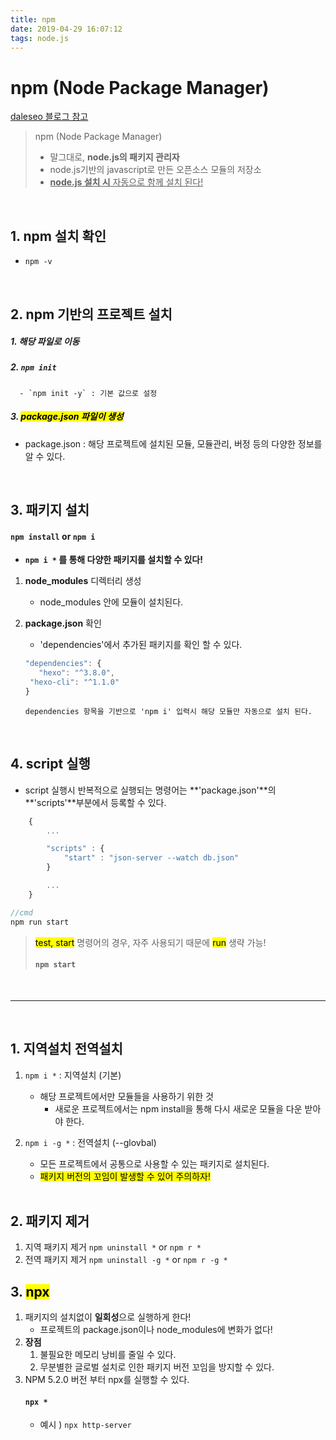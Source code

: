 ```yaml
---
title: npm
date: 2019-04-29 16:07:12
tags: node.js
---
```


# npm (Node Package Manager)

[daleseo 블로그 참고](http://www.daleseo.com/js-npm-cli/)

> npm (Node Package Manager)
>
> - 말그대로, **node.js의 패키지 관리자**
> - node.js기반의 javascript로 만든 오픈소스 모듈의 저장소
> - <u>**node.js 설치 시** 자동으로 함께 설치 된다!</u>

<br>

## 1. npm 설치 확인

- `npm -v`

<br>

## 2. npm 기반의 프로젝트 설치

##### 1. 해당 파일로 이동

##### 2. `npm init`

      - `npm init -y` : 기본 값으로 설정

##### 3. <mark>**package.json** 파일이 생성</mark>

- package.json : 해당 프로젝트에 설치된 모듈, 모듈관리, 버정 등의 다양한 정보를 알 수 있다.

<br>

## 3. 패키지 설치

#### `npm install` or `npm i`

- **`npm i *` 를 통해 다양한 패키지를 설치할 수 있다!**

1. **node_modules** 디렉터리 생성
   - node_modules 안에 모듈이 설치된다.
2. **package.json** 확인

   - 'dependencies'에서 추가된 패키지를 확인 할 수 있다.

   ```js
   "dependencies": {
      "hexo": "^3.8.0",
    "hexo-cli": "^1.1.0"
   }
   ```

   `dependencies 항목을 기반으로 'npm i' 입력시 해당 모듈만 자동으로 설치 된다.`

<br>

## 4. script 실행

- script 실행시 반복적으로 실행되는 명령어는 **'package.json'**의 **'scripts'**부분에서 등록할 수 있다.

```js
    {
        ...

        "scripts" : {
            "start" : "json-server --watch db.json"
        }

        ...
    }
```

```js
//cmd
npm run start
```

> <mark>test, start</mark> 명령어의 경우, 자주 사용되기 때문에 <mark>run</mark> 생략 가능!
>
> #### `npm start`

<br>

---

<br>

## 1. 지역설치 전역설치

1. `npm i *` : 지역설치 (기본)
   - 해당 프로젝트에서만 모듈들을 사용하기 위한 것
     - 새로운 프로젝트에서는 npm install을 통해 다시 새로운 모듈을 다운 받아야 한다.
2. `npm i -g *` : 전역설치 (--glovbal)

   - 모든 프로젝트에서 공통으로 사용할 수 있는 패키지로 설치된다.
   - <mark>패키지 버전의 꼬임이 발생할 수 있어 주의하자!</mark>

   <br>

## 2. 패키지 제거

1. 지역 패키지 제거
   `npm uninstall *` or `npm r *`
2. 전역 패키지 제거
   `npm uninstall -g *` or `npm r -g *`

## 3. <mark>npx</npx>

1. 패키지의 설치없이 **일회성**으로 실행하게 한다!
   - 프로젝트의 package.json이나 node_modules에 변화가 없다!
2. **장점**
   1. 불필요한 메모리 낭비를 줄일 수 있다.
   2. 무분별한 글로벌 설치로 인한 패키지 버전 꼬임을 방지할 수 있다.
3. NPM 5.2.0 버전 부터 npx를 실행할 수 있다.
   #### `npx *`
   - 예시 )
     `npx http-server`
